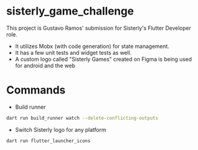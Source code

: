 # sisterly_game_challenge

This project is Gustavo Ramos' submission for Sisterly's Flutter Developer role. 

- It utilizes Mobx (with code generation) for state management.
- It has a few unit tests and widget tests as well.
- A custom logo called "Sisterly Games" created on Figma is being used for android and the web

# Commands

- Build runner
```bash
dart run build_runner watch --delete-conflicting-outputs
```

- Switch Sisterly logo for any platform
```bash
dart run flutter_launcher_icons
```